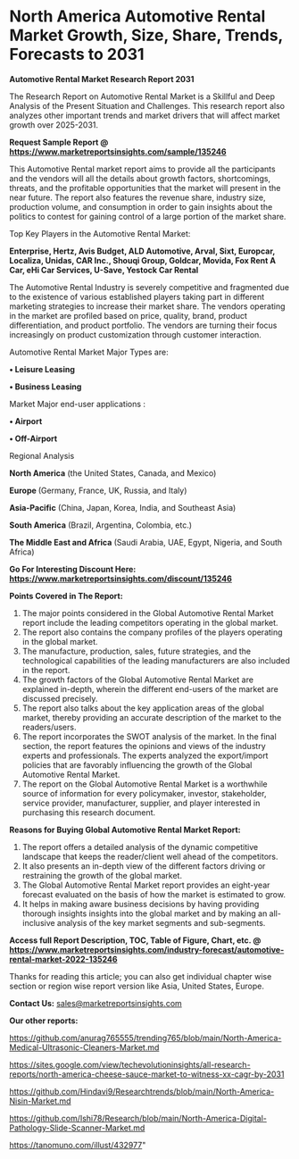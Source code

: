 # North America Automotive Rental Market Growth, Size, Share, Trends, Forecasts to 2031

<strong>Automotive Rental Market Research Report 2031</strong>

The Research Report on Automotive Rental Market is a Skillful and Deep Analysis of the Present Situation and Challenges. This research report also analyzes other important trends and market drivers that will affect market growth over 2025-2031.

<strong>Request Sample Report @ <a href=https://www.marketreportsinsights.com/sample/135246>https://www.marketreportsinsights.com/sample/135246</a></strong>

This Automotive Rental market report aims to provide all the participants and the vendors will all the details about growth factors, shortcomings, threats, and the profitable opportunities that the market will present in the near future. The report also features the revenue share, industry size, production volume, and consumption in order to gain insights about the politics to contest for gaining control of a large portion of the market share.

Top Key Players in the Automotive Rental Market:

<strong>Enterprise, Hertz, Avis Budget, ALD Automotive, Arval, Sixt, Europcar, Localiza, Unidas, CAR Inc., Shouqi Group, Goldcar, Movida, Fox Rent A Car, eHi Car Services, U-Save, Yestock Car Rental</strong>

The Automotive Rental Industry is severely competitive and fragmented due to the existence of various established players taking part in different marketing strategies to increase their market share. The vendors operating in the market are profiled based on price, quality, brand, product differentiation, and product portfolio. The vendors are turning their focus increasingly on product customization through customer interaction.

Automotive Rental Market Major Types are:

<strong>• Leisure Leasing

• Business Leasing</strong>

Market Major end-user applications :

<strong>• Airport

• Off-Airport</strong>

Regional Analysis

</u><strong><b>North America</b></strong> (the United States, Canada, and Mexico)

<strong><b>Europe </b></strong>(Germany, France, UK, Russia, and Italy)

<strong><b>Asia-Pacific</b></strong> (China, Japan, Korea, India, and Southeast Asia)

<strong><b>South America</b></strong> (Brazil, Argentina, Colombia, etc.)

<strong><b>The Middle East and Africa</b></strong> (Saudi Arabia, UAE, Egypt, Nigeria, and South Africa)

<strong>Go For Interesting Discount Here: <a href=https://www.marketreportsinsights.com/discount/135246>https://www.marketreportsinsights.com/discount/135246</a></strong>

<strong>Points Covered in The Report:</strong>
<ol>
  <li>The major points considered in the Global Automotive Rental Market report include the leading competitors operating in the global market.</li>
  <li>The report also contains the company profiles of the players operating in the global market.</li>
  <li>The manufacture, production, sales, future strategies, and the technological capabilities of the leading manufacturers are also included in the report.</li>
  <li>The growth factors of the Global Automotive Rental Market are explained in-depth, wherein the different end-users of the market are discussed precisely.</li>
  <li>The report also talks about the key application areas of the global market, thereby providing an accurate description of the market to the readers/users.</li>
  <li>The report incorporates the SWOT analysis of the market. In the final section, the report features the opinions and views of the industry experts and professionals. The experts analyzed the export/import policies that are favorably influencing the growth of the Global Automotive Rental Market.</li>
  <li>The report on the Global Automotive Rental Market is a worthwhile source of information for every policymaker, investor, stakeholder, service provider, manufacturer, supplier, and player interested in purchasing this research document.</li>
</ol>
<strong>Reasons for Buying Global Automotive Rental Market Report:</strong>

<ol>
  <li>The report offers a detailed analysis of the dynamic competitive landscape that keeps the reader/client well ahead of the competitors.</li>
  <li>It also presents an in-depth view of the different factors driving or restraining the growth of the global market.</li>
  <li>The Global Automotive Rental Market report provides an eight-year forecast evaluated on the basis of how the market is estimated to grow.</li>
  <li>It helps in making aware business decisions by having providing thorough insights insights into the global market and by making an all-inclusive analysis of the key market segments and sub-segments.</li>
</ol>
<strong>Access full Report Description, TOC, Table of Figure, Chart, etc. @ <a href=https://www.marketreportsinsights.com/industry-forecast/automotive-rental-market-2022-135246>https://www.marketreportsinsights.com/industry-forecast/automotive-rental-market-2022-135246</a></strong>


Thanks for reading this article; you can also get individual chapter wise section or region wise report version like Asia, United States, Europe.

<strong>Contact Us:</strong>
sales@marketreportsinsights.com

<strong>Our other reports:</strong>

<a href=https://github.com/anurag765555/trending765/blob/main/North-America-Medical-Ultrasonic-Cleaners-Market.md>https://github.com/anurag765555/trending765/blob/main/North-America-Medical-Ultrasonic-Cleaners-Market.md</a>

<a href=https://sites.google.com/view/techevolutioninsights/all-research-reports/north-america-cheese-sauce-market-to-witness-xx-cagr-by-2031>https://sites.google.com/view/techevolutioninsights/all-research-reports/north-america-cheese-sauce-market-to-witness-xx-cagr-by-2031</a>

<a href=https://github.com/Hindavi9/Researchtrends/blob/main/North-America-Nisin-Market.md>https://github.com/Hindavi9/Researchtrends/blob/main/North-America-Nisin-Market.md</a>

<a href=https://github.com/Ishi78/Research/blob/main/North-America-Digital-Pathology-Slide-Scanner-Market.md>https://github.com/Ishi78/Research/blob/main/North-America-Digital-Pathology-Slide-Scanner-Market.md</a>

<a href=https://tanomuno.com/illust/432977>https://tanomuno.com/illust/432977</a>"
